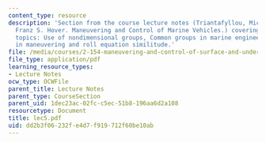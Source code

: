```yaml
---
content_type: resource
description: 'Section from the course lecture notes (Triantafyllou, Michael S., and
  Franz S. Hover. Maneuvering and Control of Marine Vehicles.) covering the following
  topics: Use of nondimensional groups, Common groups in marine engineering, similitude
  in maneuvering and roll equation similitude.'
file: /media/courses/2-154-maneuvering-and-control-of-surface-and-underwater-vehicles-13-49-fall-2004/dd2b3f06232fe4d7f919712f60be10ab_lec5.pdf
file_type: application/pdf
learning_resource_types:
- Lecture Notes
ocw_type: OCWFile
parent_title: Lecture Notes
parent_type: CourseSection
parent_uid: 1dec23ac-02fc-c5ec-51b8-196aa6d2a108
resourcetype: Document
title: lec5.pdf
uid: dd2b3f06-232f-e4d7-f919-712f60be10ab
---
```

